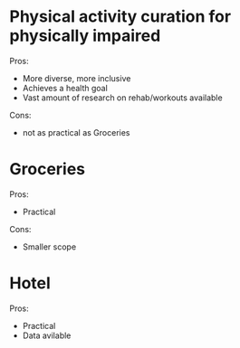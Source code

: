 # Physical activity curation for physically impaired
Pros:
* More diverse, more inclusive
* Achieves a health goal 
* Vast amount of research on rehab/workouts available

Cons:
* not as practical as Groceries


# Groceries
Pros:
* Practical 

Cons:
* Smaller scope

# Hotel

Pros:
* Practical
* Data avilable